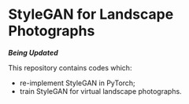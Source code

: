 # StyleGAN for Landscape Photographs

***Being Updated***

This repository contains codes which:
- re-implement StyleGAN in PyTorch;
- train StyleGAN for virtual landscape photographs.

